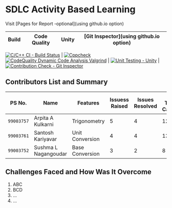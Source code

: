 # SDLC Activity Based Learning

Visit [Pages for Report -optional](using github.io option)

Build | Code Quality | Unity | [Git Inspector](using github.io option)
------|----------|-------|--------------
     
[![C/C++ CI - Build Status](https://github.com/99003757/SDLC_MINI_PROJECT_TEAM5/actions/workflows/c-cpp.yml/badge.svg)](https://github.com/99003757/SDLC_MINI_PROJECT_TEAM5/actions/workflows/c-cpp.yml)  | [![Cppcheck](https://github.com/99003757/SDLC_MINI_PROJECT_TEAM5/actions/workflows/cppcheck.yml/badge.svg)](https://github.com/99003757/SDLC_MINI_PROJECT_TEAM5/actions/workflows/cppcheck.yml)[![CodeQuality Dynamic Code Analysis Valgrind](https://github.com/99003757/SDLC_MINI_PROJECT_TEAM5/actions/workflows/CodeQuality_Dynamic.yml/badge.svg)](https://github.com/99003757/SDLC_MINI_PROJECT_TEAM5/actions/workflows/CodeQuality_Dynamic.yml) | [![Unit Testing - Unity](https://github.com/99003757/SDLC_MINI_PROJECT_TEAM5/actions/workflows/unity.yml/badge.svg)](https://github.com/99003757/SDLC_MINI_PROJECT_TEAM5/actions/workflows/unity.yml) |  [![Contribution Check - Git Inspector](https://github.com/99003757/SDLC_MINI_PROJECT_TEAM5/actions/workflows/gitinspector.yml/badge.svg)](https://github.com/99003757/SDLC_MINI_PROJECT_TEAM5/actions/workflows/gitinspector.yml)


## Contributors List and Summary

PS No. |  Name   |    Features    | Issuess Raised |Issues Resolved|No Test Cases|Test Case Pass
-------|---------|----------------|----------------|---------------|-------------|--------------
`99003757` | Arpita A Kulkarni  | Trigonometry    | 5     | 4   | 12   |12    
`99003761` | Santosh Kariyavar  |  Unit Conversion    | 4     | 4   |13   |13     
`99003752` | Sushma L Nagangoudar  | Base Conversion   | 3     | 2   | 8   |8 

## Challenges Faced and How Was It Overcome

1. ABC
2. BCD
3. ...
4. ...



